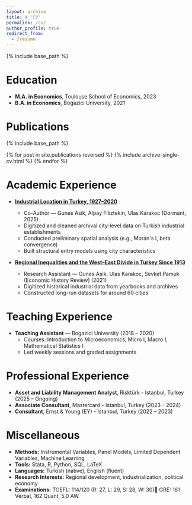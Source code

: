 ```yaml
---
layout: archive
title: # "CV"
permalink: /cv/
author_profile: true
redirect_from:
  - /resume
---
```


{% include base_path %}

Education
======
* **M.A. in Economics**, Toulouse School of Economics, 2023
* **B.A. in Economics**, Bogazici University, 2021

Publications
======

{% include base_path %}

{% for post in site.publications reversed %}
    {% include archive-single-cv.html %}
{% endfor %}




Academic Experience
======
* [**Industrial Location in Turkey, 1927–2020**](https://bkbasdil.github.io/research/industrial-location/)
  * Co-Author — Gunes Asik, Alpay Filiztekin, Ulas Karakoc (Dormant, 2025)
  * Digitized and cleaned archival city-level data on Turkish industrial establishments
  * Conducted preliminary spatial analysis (e.g., Moran's I, beta convergence)
  * Built structural entry models using city characteristics

* [**Regional Inequalities and the West–East Divide in Turkey Since 1913**](https://onlinelibrary.wiley.com/doi/10.1111/ehr.13245)
  * Research Assistant — Gunes Asik, Ulas Karakoc, Sevket Pamuk (Economic History Review) (2021)
  * Digitized historical industrial data from yearbooks and archives
  * Constructed long-run datasets for around 60 cities

Teaching Experience
======
* **Teaching Assistant** — Bogazici University (2018 – 2020)
  * Courses: Introduction to Microeconomics, Micro I, Macro I, Mathematical Statistics I
  * Led weekly sessions and graded assignments

Professional Experience
======
* **Asset and Liability Management Analyst**, Risktürk - Istanbul, Turkey (2025 – Ongoing)
* **Associate Consultant**, Mastercard - Istanbul, Turkey (2023 – 2024)
* **Consultant**, Ernst & Young (EY) - Istanbul, Turkey (2022 – 2023)
  
Miscellaneous
======
* **Methods:** Instrumental Variables, Panel Models, Limited Dependent Variables, Machine Learning 
* **Tools:** Stata, R, Python, SQL, LaTeX 
* **Languages:** Turkish (native), English (fluent)
* **Research Interests:** Regional development, industrialization, political economy
* **Examinations:** TOEFL: 114/120 (R: 27, L: 29, S: 28, W: 30) GRE: 161 Verbal, 162 Quant, 5.0 AW


